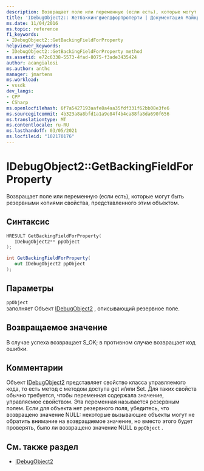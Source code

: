 ```yaml
---
description: Возвращает поле или переменную (если есть), которые могут быть резервными копиями свойства, представленного этим объектом.
title: 'IDebugObject2:: Жетбаккингфиелдфорпроперти | Документация Майкрософт'
ms.date: 11/04/2016
ms.topic: reference
f1_keywords:
- IDebugObject2::GetBackingFieldForProperty
helpviewer_keywords:
- IDebugObject2::GetBackingFieldForProperty method
ms.assetid: e72c6338-5573-4fad-8075-f3ade3435424
author: acangialosi
ms.author: anthc
manager: jmartens
ms.workload:
- vssdk
dev_langs:
- CPP
- CSharp
ms.openlocfilehash: 6f7a5427193aafe8a4aa35fdf331f62bb08e3fe6
ms.sourcegitcommit: 4b323a8a8bfd1a1a9e84f4b4ca88fa8da690f656
ms.translationtype: MT
ms.contentlocale: ru-RU
ms.lasthandoff: 03/05/2021
ms.locfileid: "102170176"
---
```

# <a name="idebugobject2getbackingfieldforproperty"></a>IDebugObject2::GetBackingFieldForProperty
Возвращает поле или переменную (если есть), которые могут быть резервными копиями свойства, представленного этим объектом.

## <a name="syntax"></a>Синтаксис

```cpp
HRESULT GetBackingFieldForProperty(
   IDebugObject2** ppObject
);
```

```csharp
int GetBackingFieldForProperty(
   out IDebugObject2 ppObject
);
```

## <a name="parameters"></a>Параметры
`ppObject`\
заполняет Объект [IDebugObject2](../../../extensibility/debugger/reference/idebugobject2.md) , описывающий резервное поле.

## <a name="return-value"></a>Возвращаемое значение
 В случае успеха возвращает S_OK; в противном случае возвращает код ошибки.

## <a name="remarks"></a>Комментарии
 Объект [IDebugObject2](../../../extensibility/debugger/reference/idebugobject2.md) представляет свойство класса управляемого кода, то есть метод с методом доступа get и/или Set. Для таких свойств обычно требуется, чтобы переменная содержала значение, управляемое свойством. Эта переменная называется резервным полем. Если для объекта нет резервного поля, убедитесь, что возвращено значение NULL: некоторые вызывающие объекты могут не обратить внимание на возвращаемое значение, но вместо этого будет проверять, было ли возвращено значение NULL в `ppObject` .

## <a name="see-also"></a>См. также раздел
- [IDebugObject2](../../../extensibility/debugger/reference/idebugobject2.md)
